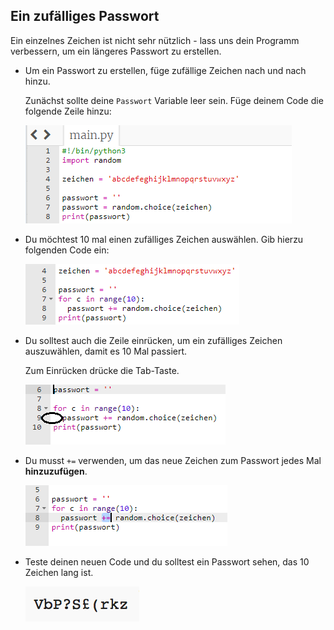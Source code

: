 ## Ein zufälliges Passwort

Ein einzelnes Zeichen ist nicht sehr nützlich - lass uns dein Programm verbessern, um ein längeres Passwort zu erstellen.



+ Um ein Passwort zu erstellen, füge zufällige Zeichen nach und nach hinzu.

    Zunächst sollte deine `Passwort` Variable leer sein. Füge deinem Code die folgende Zeile hinzu:

    ![Screenshot](images/passwords-empty.png)

+ Du möchtest 10 mal einen zufälliges Zeichen auswählen. Gib hierzu folgenden Code ein:

    ![screenshot](images/passwords-repeat.png)

+ Du solltest auch die Zeile einrücken, um ein zufälliges Zeichen auszuwählen, damit es 10 Mal passiert.

    Zum Einrücken drücke die Tab-Taste.

    ![Screenshot](images/passwords-indent.png)

+ Du musst `+=` verwenden, um das neue Zeichen zum Passwort jedes Mal __hinzuzufügen__.

    ![Screenshot](images/passwords-add.png)

+ Teste deinen neuen Code und du solltest ein Passwort sehen, das 10 Zeichen lang ist.

    ![screenshot](images/passwords-10-test.png)



